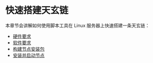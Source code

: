 # 快速搭建天玄链
本章节会讲解如何使用脚本工具在 Linux 服务器上快速搭建一条天玄链：
- [硬件要求](hardware-requirement.md)
- [软件要求](software-requirement.md)
- [构建节点安装包](build.md)
- [安装并启动节点](run.md)

